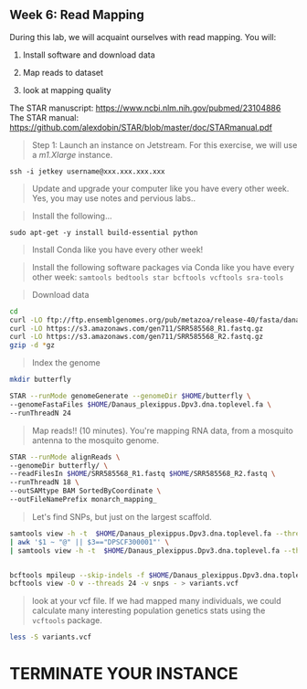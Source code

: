 ## Week 6: Read Mapping


During this lab, we will acquaint ourselves with read mapping. You will:

1. Install software and download data

3. Map reads to dataset

4. look at mapping quality


The STAR manuscript: https://www.ncbi.nlm.nih.gov/pubmed/23104886
The STAR manual: https://github.com/alexdobin/STAR/blob/master/doc/STARmanual.pdf



> Step 1: Launch an instance on Jetstream. For this exercise, we will use a _m1.Xlarge_ instance.

```
ssh -i jetkey username@xxx.xxx.xxx.xxx
```

> Update and upgrade your computer like you have every other week. Yes, you may use notes and pervious labs..


> Install the following...
```
sudo apt-get -y install build-essential python
```


> Install Conda like you have every other week!


> Install the following software packages via Conda like you have every other week: `samtools bedtools star bcftools vcftools sra-tools`


>Download data

```bash
cd
curl -LO ftp://ftp.ensemblgenomes.org/pub/metazoa/release-40/fasta/danaus_plexippus/dna/Danaus_plexippus.Dpv3.dna.toplevel.fa.gz
curl -LO https://s3.amazonaws.com/gen711/SRR585568_R1.fastq.gz
curl -LO https://s3.amazonaws.com/gen711/SRR585568_R2.fastq.gz
gzip -d *gz

```


> Index the genome

```bash
mkdir butterfly

STAR --runMode genomeGenerate --genomeDir $HOME/butterfly \
--genomeFastaFiles $HOME/Danaus_plexippus.Dpv3.dna.toplevel.fa \
--runThreadN 24
```

>Map reads!! (10 minutes). You're mapping RNA data, from a mosquito antenna to the mosquito genome.

```bash
STAR --runMode alignReads \
--genomeDir butterfly/ \
--readFilesIn $HOME/SRR585568_R1.fastq $HOME/SRR585568_R2.fastq \
--runThreadN 18 \
--outSAMtype BAM SortedByCoordinate \
--outFileNamePrefix monarch_mapping_
```

> Let's find SNPs, but just on the largest scaffold.

```bash
samtools view -h -t  $HOME/Danaus_plexippus.Dpv3.dna.toplevel.fa --threads 12 monarch_mapping_Aligned.sortedByCoord.out.bam \
| awk '$1 ~ "@" || $3=="DPSCF300001"' \
| samtools view -h -t  $HOME/Danaus_plexippus.Dpv3.dna.toplevel.fa --threads 12 -1 -o filtered.bam -


bcftools mpileup --skip-indels -f $HOME/Danaus_plexippus.Dpv3.dna.toplevel.fa filtered.bam | \
bcftools view -O v --threads 24 -v snps - > variants.vcf
```

> look at your vcf file. If we had mapped many individuals, we could calculate many interesting population genetics stats using the `vcftools` package.

```bash
less -S variants.vcf
```

# TERMINATE YOUR INSTANCE

